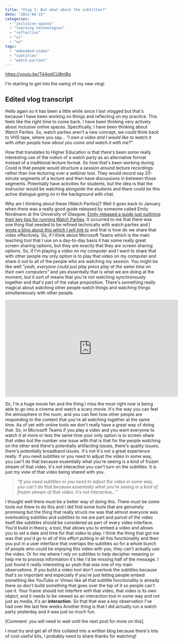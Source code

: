 ```yaml
---
title: "Vlog 2: But what about the subtitles?"
date: "2021-04-15"
categories: 
  - "inclusive-spaces"
  - "learning-technologies"
  - "reflection"
  - "ui"
  - "ux"
tags: 
  - "embedded-video"
  - "subtitles"
  - "watch-parties"
---
```


https://youtu.be/T44pdCU8mBg

I'm starting to get into the swing of my new vlog!

## Edited vlog transcript

Hello again so it has been a little while since I last vlogged but that's because I have been working on things and reflecting on my practice. This feels like the right time to come back. I have been thinking very actively about inclusive online spaces. Specifically, I have been thinking about Watch Parties. So, watch parties aren't a new concept, we could think back to VHS tape, where you say... _"I own a video and I would like to watch it with other people how about you come and watch it with me?"_.

How that translates to Higher Education is that there's been some really interesting use of the notion of a watch party as an alternative format instead of a traditional lecture format. So how that's been working during Covid is that people would structure a session around lecture recordings rather than live lecturing over a webinar tool. They would record say 20-minute segments of a lecture and then have discussions in between those segments. Potentially have activities for students, but the idea is that the instructor would be watching alongside the students and there could be this active dialogue going on in the background with chat.

Why am I thinking about these \[Watch Parties\]? Well it goes back to January when there was a really good guide released by someone called Emily Nordmann at the University of Glasgow, [Emily released a guide just outlining their key tips for running Watch Parties](https://twitter.com/emilynordmann/status/1351166551752384513?s=20). It occurred to me that there was one thing that needed to be refined technically with watch parties and [I wrote a blog about this which I will link to](https://blogs.brighton.ac.uk/elearningteam/2021/03/03/watch-parties-what-why-who-where-how/) and that is how do we share that video effectively. So, if I think about Microsoft Teams which is the main teaching tool that I use on a day-to-day basis it has some really great screen sharing options, but they are exactly that they are screen sharing options. So, if I'm playing a video on my computer and I want to share that with other people my only option is to play that video on my computer and share it out to all of the people who are watching my session. You might be like well _"yeah, everyone could just play press play at the same time on their own computers"_ and yes essentially that is what we are doing at the moment, but it sort of means that you're not watching synchronously together and that's part of the value proposition. There's something really magical about watching other people watch things and watching things simultaneously with other people.  

<iframe src="https://www.youtube-nocookie.com/embed/_LfV7SGA-2o?start=97&amp;end=103" title="YouTube video player" allow="accelerometer; autoplay; clipboard-write; encrypted-media; gyroscope; picture-in-picture" allowfullscreen width="560" height="315" frameborder="0"></iframe>

So, I'm a huge movie fan and the thing I miss the most right now is being able to go into a cinema and watch a scary movie. It's the way you can feel the atmosphere in the room, and you can feel how other people are responding to the content that you're all watching together at the same time. As of yet with online tools we don't really have a great way of doing that. So, in Microsoft Teams if you play a video and you want everyone to watch it at more or less the same time your only option is to screen share that video but the number one issue with that is that for the people watching on the other end there's potentially artifacting issues, there's quality issues, there's potentially broadband issues. It's not it's not a great experience really. If you need subtitles or you need to adjust the video in some way, you can't do that because essentially what you're seeing is a kind of frozen stream of that video, it's not interactive you can't turn on the subtitles. It is just my view of that video being shared with you.

> _"If you need subtitles or you need to adjust the video in some way, you can't do that because essentially what you're seeing is a kind of frozen stream of that video, it's not interactive..."_

I thought well there must be a better way of doing this. There must be some tools out there to do this and I did find some tools that are genuinely promising but the thing that really struck me was that almost everyone was overlooking subtitles and subtitles to me are part and parcel of the video itself like subtitles should be considered as part of every video interface. You'd build in theory, a tool, that allows you to embed a video and allows you to set a date and time for that video to play. I think the thing that got me was that you'd go to all of this effort putting in all this functionality and then you put in a user interface that overlaps the subtitles so for a whole bunch of people who could be enjoying this video with you, they can't actually use the video. Or for me where I rely on subtitles to help decipher meaning or help me to process information it's like I'd be missing half of the message. I just found it really interesting so yeah that was one of my main observations. If you build a video tool don't overlook the subtitles because that's so important and especially if you're just letting people embed something like YouTube or Vimeo like all that subtitle functionality is already there so don't build something that goes over the top of it so people can't use it. Your frame should not interfere with that video, that video is its own object, and it needs to be viewed as an interaction tool in some way and not just as media, it's an **interaction**. So that that was a key observation I've had over the last few weeks Another thing is that I did actually run a watch party yesterday and it was just so much fun.

\[Comment: you will need to wait until the next post for more on this\].

I must try and get all of this collated into a written blog because there's lots of cool useful bits, I probably need to share thanks for watching!
